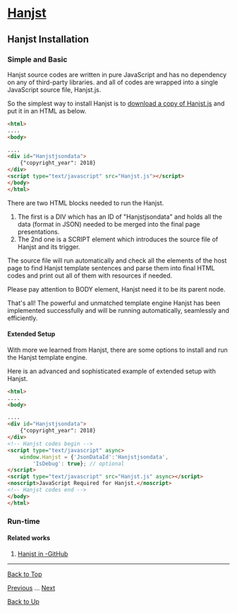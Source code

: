 # [Hanjst](/hanst/index)
## Hanjst Installation
### Simple and Basic

Hanjst source codes are written in pure JavaScript and has no dependency on any of third-party libraries. and all of codes are wrapped into a single JavaScript source file, Hanjst.js.

So the simplest way to install Hanjst is to [download a copy of Hanjst.js](https://github.com/wadelau/Hanjst) and put it in an HTML as below.

```html
<html>
....
<body>

....
<div id="Hanjstjsondata">
	{"copyright_year": 2018}
</div>
<script type="text/javascript" src="Hanjst.js"></script>
</body>
</html>
```
There are two HTML blocks needed to run the Hanjst. 
1. The first is a DIV which has an ID of "Hanjstjsondata" and holds all the data (format in JSON) needed to be merged into the final page presentations.
2. The 2nd one is a SCRIPT element which introduces the source file of Hanjst and its trigger.

The source file will run automatically and check all the elements of the host page to find Hanjst template sentences and parse them into final HTML codes and print out all of them with resources if needed.

Please pay attention to BODY element, Hanjst need it to be its parent node.

That's all!
The powerful and unmatched template engine Hanjst has been implemented successfully and will be running automatically, seamlessly and efficiently. 

#### Extended Setup
With more we learned from Hanjst, there are some options to install and run the Hanjst template engine.

Here is an advanced and sophisticated example of extended setup with Hanjst.
```html
<html>
....
<body>

....
<div id="Hanjstjsondata">
	{"copyright_year": 2018}
</div>
<!-- Hanjst codes begin -->
<script type="text/javascript" async>
    window.Hanjst = {'JsonDataId':'Hanjstjsondata', 
	    'IsDebug': true}; // optional
</script>
<script type="text/javascript" src="Hanjst.js" async></script>
<noscript>JavaScript Required for Hanjst.</noscript>
<!-- Hanjst codes end -->
</body> 
</html>
```



### Run-time

#### Related works
1. [Hanjst in -GitHub]([https://github.com/wadelau/Hanjst](https://github.com/wadelau/Hanjst))


----
[Back to Top](/hanjst/hanjst-install)

[Previous](./what-is-hanjst) ... [Next](./)

[Back to Up](/hanjst/index)

<!--stackedit_data:
eyJoaXN0b3J5IjpbLTEyNDc2ODE0OTgsMTU2MDIyMzU4MywxOD
I4Mjg4ODk3XX0=
-->